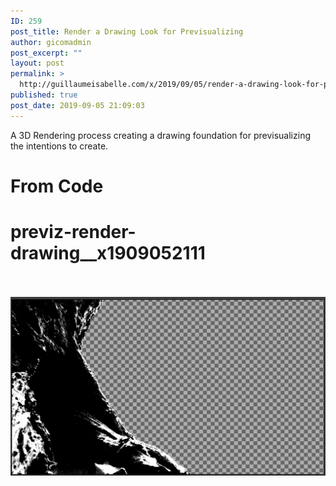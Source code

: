 ```yaml
---
ID: 259
post_title: Render a Drawing Look for Previsualizing
author: gicomadmin
post_excerpt: ""
layout: post
permalink: >
  http://guillaumeisabelle.com/x/2019/09/05/render-a-drawing-look-for-previsualizing/
published: true
post_date: 2019-09-05 21:09:03
---
```

<!-- wp:paragraph -->
<p><p>A 3D Rendering process creating a drawing foundation for previsualizing the intentions to create.</p>
<p></p></p>
<!-- /wp:paragraph -->

<h1><strong>From Code</strong></h1>
<h1>previz-render-drawing__x1909052111<br><br></h1>
<img src="https://github.com/GuillaumeIsabelle/x/raw/master/_posts/img/previz-render-drawing__x1909052111.png">